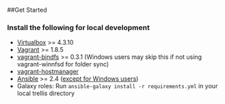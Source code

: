 ##Get Started

### Install the following for local development
- [Virtualbox](https://www.virtualbox.org/wiki/Downloads) >= 4.3.10
- [Vagrant](https://www.vagrantup.com/downloads.html) >= 1.8.5
- [vagrant-bindfs](https://github.com/gael-ian/vagrant-bindfs#installation) >= 0.3.1 (Windows users may skip this if not using vagrant-winnfsd for folder sync)
- [vagrant-hostmanager](https://github.com/smdahlen/vagrant-hostmanager#installation)
- [Ansible](http://docs.ansible.com/ansible/intro_installation.html#latest-releases-via-pip) >= 2.4 ([except for Windows users](https://roots.io/trellis/docs/windows/))
- Galaxy roles: Run `ansible-galaxy install -r requirements.yml` in your local trellis directory
